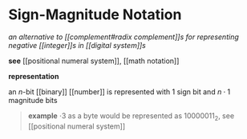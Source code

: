 # Sign-Magnitude Notation

_an alternative to [[complement#radix complement]]s for representing negative [[integer]]s in [[digital system]]s_

**see** [[positional numeral system]], [[math notation]]

**representation**

an $n$-bit [[binary]] [[number]] is represented with $1$ sign bit and $n \cdot 1$ magnitude bits

> **example** $\cdot 3$ as a byte would be represented as $10000011_2$, see [[positional numeral system]]
